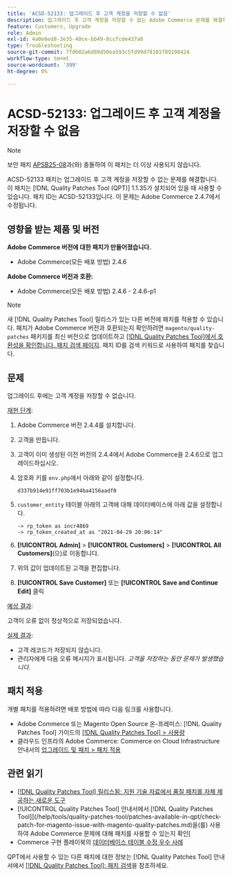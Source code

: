 ```yaml
---
title: 'ACSD-52133: 업그레이드 후 고객 계정을 저장할 수 없음'
description: 업그레이드 후 고객 계정을 저장할 수 없는 Adobe Commerce 문제를 해결하려면 ACSD-52133 패치를 적용합니다.
feature: Customers, Upgrade
role: Admin
exl-id: 4a0e6ed8-3e35-40ce-bb49-8ccfcde437a0
type: Troubleshooting
source-git-commit: 7fdb02a6d89d50ea593c5fd99d78101f89198424
workflow-type: tm+mt
source-wordcount: '399'
ht-degree: 0%

---
```


# ACSD-52133: 업그레이드 후 고객 계정을 저장할 수 없음

>[!NOTE]
>
>보안 패치 [APSB25-08](https://experienceleague.adobe.com/en/docs/commerce-knowledge-base/kb/troubleshooting/known-issues-patches-attached/security-update-available-for-adobe-commerce-apsb25-08)과(와) 충돌하여 이 패치는 더 이상 사용되지 않습니다.

ACSD-52133 패치는 업그레이드 후 고객 계정을 저장할 수 없는 문제를 해결합니다. 이 패치는 [!DNL Quality Patches Tool (QPT)] 1.1.35가 설치되어 있을 때 사용할 수 있습니다. 패치 ID는 ACSD-52133입니다. 이 문제는 Adobe Commerce 2.4.7에서 수정됩니다.

## 영향을 받는 제품 및 버전

**Adobe Commerce 버전에 대한 패치가 만들어졌습니다.**

* Adobe Commerce(모든 배포 방법) 2.4.6

**Adobe Commerce 버전과 호환:**

* Adobe Commerce(모든 배포 방법) 2.4.6 - 2.4.6-p1

>[!NOTE]
>
>새 [!DNL Quality Patches Tool] 릴리스가 있는 다른 버전에 패치를 적용할 수 있습니다. 패치가 Adobe Commerce 버전과 호환되는지 확인하려면 `magento/quality-patches` 패키지를 최신 버전으로 업데이트하고 [[!DNL Quality Patches Tool]에서 호환성을 확인합니다. 패치 검색 페이지](https://experienceleague.adobe.com/tools/commerce-quality-patches/index.html). 패치 ID를 검색 키워드로 사용하여 패치를 찾습니다.

## 문제

업그레이드 후에는 고객 계정을 저장할 수 없습니다.

<u>재현 단계</u>:

1. Adobe Commerce 버전 2.4.4를 설치합니다.
1. 고객을 만듭니다.
1. 고객이 이미 생성된 이전 버전의 2.4.4에서 Adobe Commerce을 2.4.6으로 업그레이드하십시오.
1. 암호화 키를 `env.php`에서 아래와 같이 설정합니다.

   `d337b914e91ff703b1e94ba4156aadf0`

1. `customer_entity` 테이블 아래의 고객에 대해 데이터베이스에 아래 값을 설정합니다.

   ```
   -> rp_token as incr4869
   -> rp_token_created_at as "2021-04-29 20:06:14"
   ```

1. **[!UICONTROL Admin]** > **[!UICONTROL Customers]** > **[!UICONTROL All Customers]**(으)로 이동합니다.
1. 위의 값이 업데이트된 고객을 편집합니다.
1. **[!UICONTROL Save Customer]** 또는 **[!UICONTROL Save and Continue Edit]** 클릭

<u>예상 결과</u>:

고객이 오류 없이 정상적으로 저장되었습니다.

<u>실제 결과</u>:

* 고객 레코드가 저장되지 않습니다.
* 관리자에게 다음 오류 메시지가 표시됩니다. *고객을 저장하는 동안 문제가 발생했습니다.*

## 패치 적용

개별 패치를 적용하려면 배포 방법에 따라 다음 링크를 사용합니다.

* Adobe Commerce 또는 Magento Open Source 온-프레미스: [!DNL Quality Patches Tool] 가이드의 [[!DNL Quality Patches Tool] > 사용량](/help/tools/quality-patches-tool/usage.md)
* 클라우드 인프라의 Adobe Commerce: Commerce on Cloud Infrastructure 안내서의 [업그레이드 및 패치 > 패치 적용](https://experienceleague.adobe.com/docs/commerce-cloud-service/user-guide/develop/upgrade/apply-patches.html)

## 관련 읽기

* [[!DNL Quality Patches Tool] 릴리스됨: 지원 기술 자료에서 품질 패치를 자체 제공하는 새로운 도구](https://experienceleague.adobe.com/en/docs/commerce-operations/tools/quality-patches-tool/quality-patches-tool-to-self-serve-quality-patches)
* [!UICONTROL Quality Patches Tool] 안내서에서  [!DNL Quality Patches Tool]](/help/tools/quality-patches-tool/patches-available-in-qpt/check-patch-for-magento-issue-with-magento-quality-patches.md)을(를) 사용하여 Adobe Commerce 문제에 대해 패치를 사용할 수 있는지 확인[
* Commerce 구현 플레이북의 [데이터베이스 테이블 수정 우수 사례](https://experienceleague.adobe.com/en/docs/commerce-operations/implementation-playbook/best-practices/development/modifying-core-and-third-party-tables#why-adobe-recommends-avoiding-modifications)

QPT에서 사용할 수 있는 다른 패치에 대한 정보는 [!DNL Quality Patches Tool] 안내서에서 [[!DNL Quality Patches Tool]: 패치 검색](https://experienceleague.adobe.com/tools/commerce-quality-patches/index.html)을 참조하세요.

